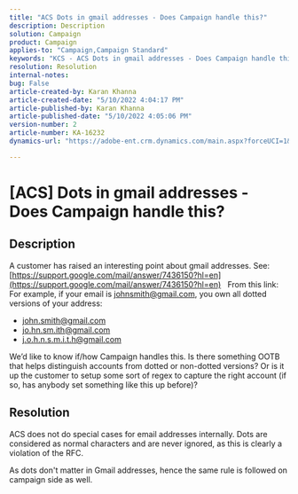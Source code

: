 ```yaml
---
title: "ACS Dots in gmail addresses - Does Campaign handle this?"
description: Description
solution: Campaign
product: Campaign
applies-to: "Campaign,Campaign Standard"
keywords: "KCS - ACS Dots in gmail addresses - Does Campaign handle this?"
resolution: Resolution
internal-notes: 
bug: False
article-created-by: Karan Khanna
article-created-date: "5/10/2022 4:04:17 PM"
article-published-by: Karan Khanna
article-published-date: "5/10/2022 4:05:06 PM"
version-number: 2
article-number: KA-16232
dynamics-url: "https://adobe-ent.crm.dynamics.com/main.aspx?forceUCI=1&pagetype=entityrecord&etn=knowledgearticle&id=c8bb31d2-7ad0-ec11-a7b5-00224809c556"

---
```

# [ACS] Dots in gmail addresses - Does Campaign handle this?

## Description


A customer has raised an interesting point about gmail addresses. See: [https://support.google.com/mail/answer/7436150?hl=en](https://support.google.com/mail/answer/7436150?hl=en)
  
 From this link:
 For example, if your email is [johnsmith@gmail.com](mailto:johnsmith@gmail.com), you own all dotted versions of your address:

- [john.smith@gmail.com](mailto:john.smith@gmail.com)
- [jo.hn.sm.ith@gmail.com](mailto:jo.hn.sm.ith@gmail.com)
- [j.o.h.n.s.m.i.t.h@gmail.com](mailto:j.o.h.n.s.m.i.t.h@gmail.com)


We’d like to know if/how Campaign handles this. Is there something OOTB that helps distinguish accounts from dotted or non-dotted versions? Or is it up the customer to setup some sort of regex to capture the right account (if so, has anybody set something like this up before)?


## Resolution


ACS does not do special cases for email addresses internally. Dots are considered as normal characters and are never ignored, as this is clearly a violation of the RFC.

As dots don't matter in Gmail addresses, hence the same rule is followed on campaign side as well.
